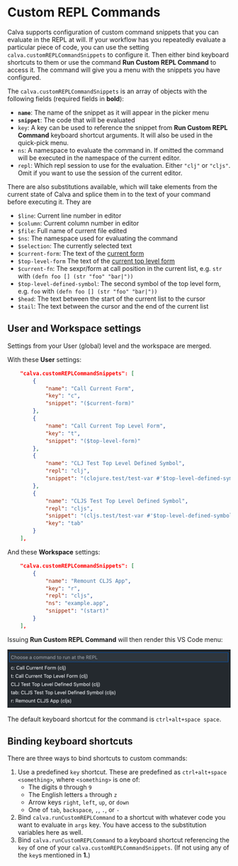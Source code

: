 # Custom REPL Commands

Calva supports configuration of custom command snippets that you can evaluate in the REPL at will. If your workflow has you repeatedly evaluate a particular piece of code, you can use the setting `calva.customREPLCommandSnippets` to configure it. Then either bind keyboard shortcuts to them or use the command **Run Custom REPL Command** to access it. The command will give you a menu with the snippets you have configured.

The `calva.customREPLCommandSnippets` is an array of objects with the following fields (required fields in **bold**):

* **`name`**: The name of the snippet as it will appear in the picker menu
* **`snippet`**: The code that will be evaluated
* `key`: A key can be used to reference the snippet from **Run Custom REPL Command** keyboard shortcut arguments. It will also be used in the quick-pick menu.
* `ns`: A namespace to evaluate the command in. If omitted the command will be executed in the namespace of the current editor.
* `repl`: Which repl session to use for the evaluation. Either `"clj"` or `"cljs"`. Omit if you want to use the session of the current editor.

There are also substitutions available, which will take elements from the current state of Calva and splice them in to the text of your command before executing it. They are

* `$line`: Current line number in editor
* `$column`: Current column number in editor
* `$file`: Full name of current file edited
* `$ns`: The namespace used for evaluating the command
* `$selection`: The currently selected text
* `$current-form`: The text of the [current form](eval-tips.md#current-form)
* `$top-level-form` The text of the [current top level form](eval-tips.md#current-top-level-form)
* `$current-fn`: The sexpr/form at call position in the current list, e.g. `str` with `(defn foo [] (str "foo" "bar|"))`
* `$top-level-defined-symbol`: The second symbol of the top level form, e.g. `foo` with `(defn foo [] (str "foo" "bar|"))`
* `$head`: The text between the start of the current list to the cursor
* `$tail`: The text between the cursor and the end of the current list

## User and Workspace settings

Settings from your User (global) level and the workspace are merged.

With these **User** settings:

```json
    "calva.customREPLCommandSnippets": [
        {
            "name": "Call Current Form",
            "key": "c",
            "snippet": "($current-form)"
        },
        {
            "name": "Call Current Top Level Form",
            "key": "t",
            "snippet": "($top-level-form)"
        },
        {
            "name": "CLJ Test Top Level Defined Symbol",
            "repl": "clj",
            "snippet": "(clojure.test/test-var #'$top-level-defined-symbol)"
        },
        {
            "name": "CLJS Test Top Level Defined Symbol",
            "repl": "cljs",
            "snippet": "(cljs.test/test-var #'$top-level-defined-symbol)",
            "key": "tab"
        }
    ],
```

And these **Workspace** settings:

```json
    "calva.customREPLCommandSnippets": [
        {
            "name": "Remount CLJS App",
            "key": "r",
            "repl": "cljs",
            "ns": "example.app",
            "snippet": "(start)"
        }
    ],

```

Issuing **Run Custom REPL Command** will then render this VS Code menu:

![](images/custom-command-menu.png)

The default keyboard shortcut for the command is `ctrl+alt+space space`.

## Binding keyboard shortcuts

There are three ways to bind shortcuts to custom commands:

1. Use a predefined `key` shortcut. These are predefined as `ctrl+alt+space <something>`, where `<something>` is one of:
    * The digits `0` through `9`
    * The English letters `a` through `z`
    * Arrow keys `right`, `left`, `up`, or `down`
    * One of `tab`, `backspace`, `,`, `.`, or `-` 
2. Bind `calva.runCustomREPLCommand` to a shortcut with whatever code you want to evaluate in `args` key. You have access to the substitution variables here as well.
3. Bind `calva.runCustomREPLCommand` to a keyboard shortcut referencing the `key` of one of your `calva.customREPLCommandSnippets`. (If not using any of the `key`s mentioned in **1.**)
